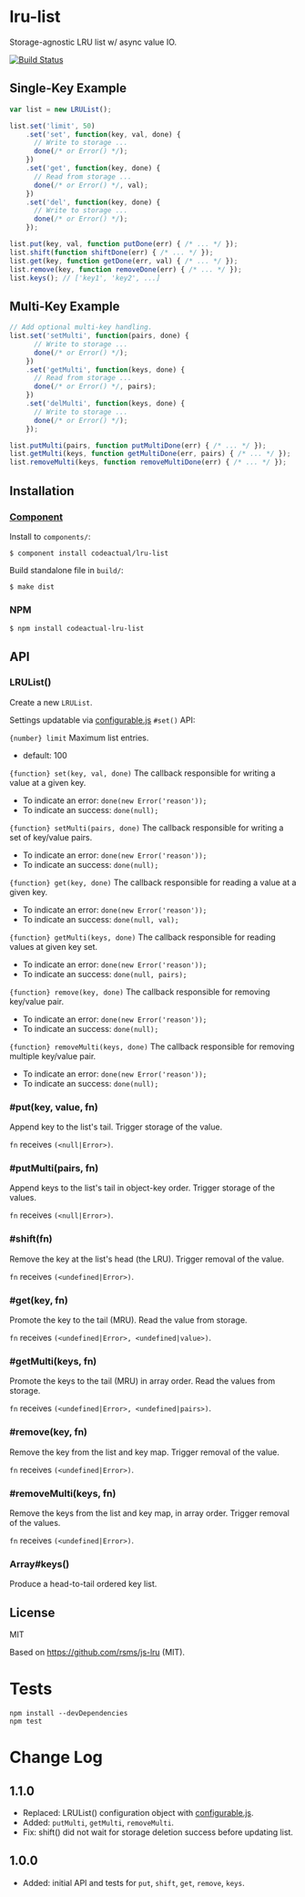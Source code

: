 # lru-list

Storage-agnostic LRU list w/ async value IO.

[![Build Status](https://travis-ci.org/codeactual/lru-list.png)](https://travis-ci.org/codeactual/lru-list)

## Single-Key Example

```js
var list = new LRUList();

list.set('limit', 50)
    .set('set', function(key, val, done) {
      // Write to storage ...
      done(/* or Error() */);
    })
    .set('get', function(key, done) {
      // Read from storage ...
      done(/* or Error() */, val);
    })
    .set('del', function(key, done) {
      // Write to storage ...
      done(/* or Error() */);
    });

list.put(key, val, function putDone(err) { /* ... */ });
list.shift(function shiftDone(err) { /* ... */ });
list.get(key, function getDone(err, val) { /* ... */ });
list.remove(key, function removeDone(err) { /* ... */ });
list.keys(); // ['key1', 'key2', ...]
```

## Multi-Key Example

```js
// Add optional multi-key handling.
list.set('setMulti', function(pairs, done) {
      // Write to storage ...
      done(/* or Error() */);
    })
    .set('getMulti', function(keys, done) {
      // Read from storage ...
      done(/* or Error() */, pairs);
    })
    .set('delMulti', function(keys, done) {
      // Write to storage ...
      done(/* or Error() */);
    });

list.putMulti(pairs, function putMultiDone(err) { /* ... */ });
list.getMulti(keys, function getMultiDone(err, pairs) { /* ... */ });
list.removeMulti(keys, function removeMultiDone(err) { /* ... */ });
```

## Installation

### [Component](https://github.com/component/component)

Install to `components/`:

    $ component install codeactual/lru-list

Build standalone file in `build/`:

    $ make dist

### NPM

    $ npm install codeactual-lru-list

## API

### LRUList()

Create a new `LRUList`.

Settings updatable via [configurable.js](https://github.com/visionmedia/configurable.js) `#set()` API:

`{number} limit` Maximum list entries.

* default: 100

`{function} set(key, val, done)` The callback responsible for writing a value at a given key.

* To indicate an error: `done(new Error('reason'));`
* To indicate an success: `done(null);`

`{function} setMulti(pairs, done)` The callback responsible for writing a set of key/value pairs.

* To indicate an error: `done(new Error('reason'));`
* To indicate an success: `done(null);`

`{function} get(key, done)` The callback responsible for reading a value at a given key.

* To indicate an error: `done(new Error('reason'));`
* To indicate an success: `done(null, val);`

`{function} getMulti(keys, done)` The callback responsible for reading values at given key set.

* To indicate an error: `done(new Error('reason'));`
* To indicate an success: `done(null, pairs);`

`{function} remove(key, done)` The callback responsible for removing key/value pair.

* To indicate an error: `done(new Error('reason'));`
* To indicate an success: `done(null);`

`{function} removeMulti(keys, done)` The callback responsible for removing multiple key/value pair.

* To indicate an error: `done(new Error('reason'));`
* To indicate an success: `done(null);`

### #put(key, value, fn)

Append key to the list's tail. Trigger storage of the value.

`fn` receives `(<null|Error>)`.

### #putMulti(pairs, fn)

Append keys to the list's tail in object-key order. Trigger storage of the values.

`fn` receives `(<null|Error>)`.

### #shift(fn)

Remove the key at the list's head (the LRU). Trigger removal of the value.

`fn` receives `(<undefined|Error>)`.

### #get(key, fn)

Promote the key to the tail (MRU). Read the value from storage.

`fn` receives `(<undefined|Error>, <undefined|value>)`.

### #getMulti(keys, fn)

Promote the keys to the tail (MRU) in array order. Read the values from storage.

`fn` receives `(<undefined|Error>, <undefined|pairs>)`.

### #remove(key, fn)

Remove the key from the list and key map. Trigger removal of the value.

`fn` receives `(<undefined|Error>)`.

### #removeMulti(keys, fn)

Remove the keys from the list and key map, in array order. Trigger removal of the values.

`fn` receives `(<undefined|Error>)`.

### Array#keys()

Produce a head-to-tail ordered key list.

## License

  MIT

  Based on https://github.com/rsms/js-lru (MIT).

# Tests

```
npm install --devDependencies
npm test
```

# Change Log

## 1.1.0

* Replaced: LRUList() configuration object with [configurable.js](https://github.com/visionmedia/configurable.js/).
* Added: `putMulti`,  `getMulti`, `removeMulti`.
* Fix: shift() did not wait for storage deletion success before updating list.

## 1.0.0

* Added: initial API and tests for `put`, `shift`, `get`, `remove`, `keys`.
